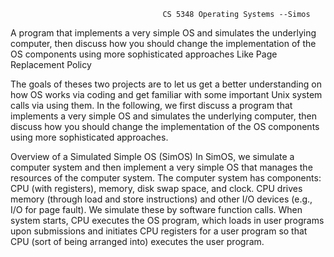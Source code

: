                                       CS 5348 Operating Systems --Simos
A program that implements a very simple OS and simulates the underlying computer, then discuss how you should change the implementation of the OS components using more sophisticated approaches Like Page Replacement Policy

The goals of theses two projects are to let us get a better understanding on how OS works via coding
and get familiar with some important Unix system calls via using them. In the following, we first discuss a
program that implements a very simple OS and simulates the underlying computer, then discuss how you
should change the implementation of the OS components using more sophisticated approaches.

Overview of a Simulated Simple OS (SimOS)
In SimOS, we simulate a computer system and then implement a very simple OS that manages the
resources of the computer system. The computer system has components: CPU (with registers), memory,
disk swap space, and clock. CPU drives memory (through load and store instructions) and other I/O devices
(e.g., I/O for page fault). We simulate these by software function calls. When system starts, CPU executes
the OS program, which loads in user programs upon submissions and initiates CPU registers for a user
program so that CPU (sort of being arranged into) executes the user program. 

